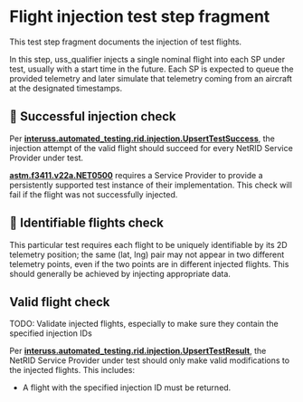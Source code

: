 # Flight injection test step fragment

This test step fragment documents the injection of test flights.

In this step, uss_qualifier injects a single nominal flight into each SP under test, usually with a start time in the future.  Each SP is expected to queue the provided telemetry and later simulate that telemetry coming from an aircraft at the designated timestamps.

## 🛑 Successful injection check

Per **[interuss.automated_testing.rid.injection.UpsertTestSuccess](../../../../../requirements/interuss/automated_testing/rid/injection.md)**, the injection attempt of the valid flight should succeed for every NetRID Service Provider under test.

**[astm.f3411.v22a.NET0500](../../../../../requirements/astm/f3411/v22a.md)** requires a Service Provider to provide a persistently supported test instance of their implementation.
This check will fail if the flight was not successfully injected.

## 🛑 Identifiable flights check

This particular test requires each flight to be uniquely identifiable by its 2D telemetry position; the same (lat, lng) pair may not appear in two different telemetry points, even if the two points are in different injected flights.  This should generally be achieved by injecting appropriate data.


## Valid flight check

TODO: Validate injected flights, especially to make sure they contain the specified injection IDs

Per **[interuss.automated_testing.rid.injection.UpsertTestResult](../../../../../requirements/interuss/automated_testing/rid/injection.md)**, the NetRID Service Provider under test should only make valid modifications to the injected flights.  This includes:
* A flight with the specified injection ID must be returned.
